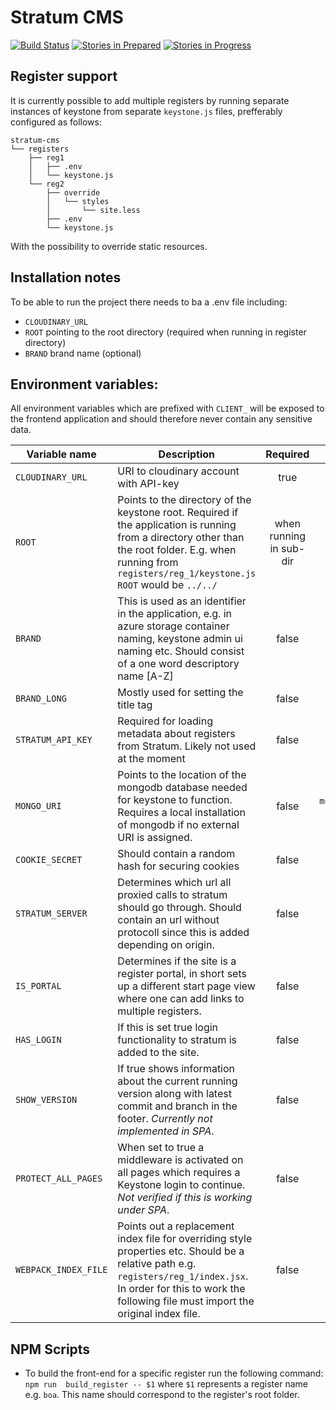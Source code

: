 # Stratum CMS

[![Build Status](https://travis-ci.org/Registercentrum/stratum-cms.svg?branch=master)](https://travis-ci.org/Registercentrum/stratum-cms)
[![Stories in Prepared](https://badge.waffle.io/registercentrum/stratum-cms.png?label=prepared&title=Prepared)](http://waffle.io/registercentrum/stratum-cms)
[![Stories in Progress](https://badge.waffle.io/registercentrum/stratum-cms.png?label=in+Progress&title=In%20Progress)](http://waffle.io/registercentrum/stratum-cms)

## Register support
It is currently possible to add multiple registers by running separate instances of keystone from separate `keystone.js` files, prefferably configured as follows:
```
stratum-cms
└── registers
    ├── reg1
    │   ├── .env
    │   └── keystone.js
    └── reg2
        ├── override
	    │   └── styles
        │       └── site.less
        ├── .env
        └── keystone.js
```
With the possibility to override static resources.

## Installation notes
To be able to run the project there needs to ba a .env file including:

* `CLOUDINARY_URL`
* `ROOT` pointing to the root directory (required when running in register directory)
* `BRAND` brand name (optional)

## Environment variables:

All environment variables which are prefixed with `CLIENT_` will be exposed to the frontend application and should therefore never contain any sensitive data.

| Variable name    | Description   | Required  | Default |
| ------------- |---------------| :-----:|:---:|
| `CLOUDINARY_URL` | URI to cloudinary account with API-key  | true |
| `ROOT`           | Points to the directory of the keystone root. Required if the application is running from a directory other than the root folder. E.g. when running from `registers/reg_1/keystone.js` `ROOT` would be `../../`      |   when running in sub-dir | `N/A` |
| `BRAND` | This is used as an identifier in the application, e.g. in azure storage container naming, keystone admin ui naming etc. Should consist of a one word descriptory name [A-Z]      | false | `Stratum` |
| `BRAND_LONG` | Mostly used for setting the title tag | false | value of `BRAND` |
| `STRATUM_API_KEY` | Required for loading metadata about registers from Stratum. Likely not used at the moment | false | `N/A` |
| `MONGO_URI` | Points to the location of the mongodb database needed for keystone to function. Requires a local installation of mongodb if no external URI is assigned. | false | `mongodb://localhost/stratum-cms` |
| `COOKIE_SECRET` | Should contain a random hash for securing cookies | false | |
| `STRATUM_SERVER` | Determines which url all proxied calls to stratum should go through. Should contain an url without protocoll since this is added depending on origin. | false | `stratum.registercentrum.se` |
| `IS_PORTAL` | Determines if the site is a register portal, in short sets up a different start page view where one can add links to multiple registers. | false | `false` |
| `HAS_LOGIN` | If this is set true login functionality to stratum is added to the site. | false | `false` |
| `SHOW_VERSION` | If true shows information about the current running version along with latest commit and branch in the footer. *Currently not implemented in SPA*. | false | `false` |
| `PROTECT_ALL_PAGES` | When set to true a middleware is activated on all pages which requires a Keystone login to continue. *Not verified if this is working under SPA*. | false | `false` |
| `WEBPACK_INDEX_FILE` | Points out a replacement index file for overriding style properties etc. Should be a relative path e.g. `registers/reg_1/index.jsx`. In order for this to work the following file must import the original index file. | false | `N/A` |

## NPM Scripts
* To build the front-end for a specific register run the following command: `npm run  build_register -- $1` where `$1` represents a register name e.g. `boa`. This name should correspond to the register's root folder.
